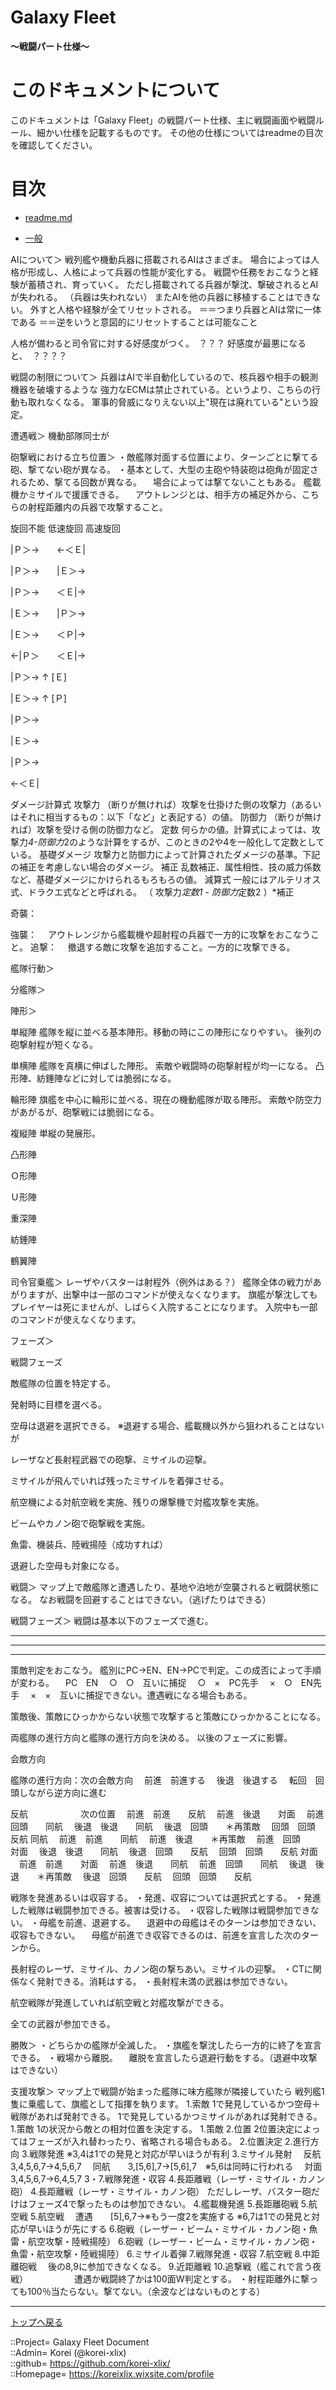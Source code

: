 # Galaxy Fleet
**～戦闘パート仕様～**  


# このドキュメントについて <a name="aHowto"></a>
このドキュメントは「Galaxy Fleet」の戦闘パート仕様、主に戦闘画面や戦闘ルール、細かい仕様を記載するものです。
その他の仕様についてはreadmeの目次を確認してください。


# 目次 <a name="aMokuji"></a>
* [readme.md](/readme.md)

* [一般](#iGeneral)








AIについて＞
戦列艦や機動兵器に搭載されるAIはさまざま。
場合によっては人格が形成し、人格によって兵器の性能が変化する。
戦闘や任務をおこなうと経験が蓄積され、育っていく。
ただし搭載されてる兵器が撃沈、撃破されるとAIが失われる。
（兵器は失われない）
またAIを他の兵器に移植することはできない。
外すと人格や経験が全てリセットされる。
＝＝つまり兵器とAIは常に一体である
＝＝逆をいうと意図的にリセットすることは可能なこと

人格が備わると司令官に対する好感度がつく。　？？？
好感度が最悪になると、　？？？？




戦闘の制限について＞
兵器はAIで半自動化しているので、核兵器や相手の観測機器を破壊するような
強力なECMは禁止されている。というより、こちらの行動も取れなくなる。
軍事的脅威になりえない以上"現在は廃れている"という設定。


遭遇戦＞
機動部隊同士が




砲撃戦における立ち位置＞
・敵艦隊対面する位置により、ターンごとに撃てる砲、撃てない砲が異なる。
・基本として、大型の主砲や特装砲は砲角が固定されるため、撃てる回数が異なる。
　場合によっては撃てないこともある。
艦載機かミサイルで援護できる。
　アウトレンジとは、相手方の補足外から、こちらの射程距離内の兵器で攻撃すること。


旋回不能
低速旋回
高速旋回




|Ｐ＞→　　←＜Ｅ|


|Ｐ＞→　　|Ｅ＞→


|Ｐ＞→　　＜Ｅ|→


|Ｅ＞→　　|Ｐ＞→


|Ｅ＞→　　＜Ｐ|→


←|Ｐ＞　　＜Ｅ|→


|Ｐ＞→
 ↑
[Ｅ]


|Ｅ＞→
 ↑
[Ｐ]


|Ｐ＞→

|Ｅ＞→


|Ｐ＞→

←＜Ｅ|




ダメージ計算式
攻撃力	（断りが無ければ）攻撃を仕掛けた側の攻撃力（あるいはそれに相当するもの：以下「など」と表記する）の値。
防御力	（断りが無ければ）攻撃を受ける側の防御力など。
定数	何らかの値。計算式によっては、攻撃力*4-防御力*2のような計算をするが、このときの2や4を一般化して定数としている。
基礎ダメージ	攻撃力と防御力によって計算されたダメージの基準。下記の補正を考慮しない場合のダメージ。
補正	乱数補正、属性相性、技の威力係数など、基礎ダメージにかけられるもろもろの値。
減算式 
一般にはアルテリオス式、ドラクエ式などと呼ばれる。
（ 攻撃力*定数1 - 防御力*定数2 ）*補正





奇襲：


強襲：
　アウトレンジから艦載機や超射程の兵器で一方的に攻撃をおこなうこと。
追撃：
　撤退する敵に攻撃を追加すること。一方的に攻撃できる。




艦隊行動＞





分艦隊＞


陣形＞

単縦陣
艦隊を縦に並べる基本陣形。移動の時にこの陣形になりやすい。
後列の砲撃射程が短くなる。

単横陣
艦隊を真横に伸ばした陣形。
索敵や戦闘時の砲撃射程が均一になる。
凸形陣、紡錘陣などに対しては脆弱になる。

輪形陣
旗艦を中心に輪形に並べる、現在の機動艦隊が取る陣形。
索敵や防空力があがるが、砲撃戦には脆弱になる。

複縦陣
単縦の発展形。

凸形陣


Ｏ形陣


Ｕ形陣



重深陣


紡錘陣


鶴翼陣



司令官乗艦＞
レーザやバスターは射程外（例外はある？）
艦隊全体の戦力があがりますが、出撃中は一部のコマンドが使えなくなります。
旗艦が撃沈してもプレイヤーは死にませんが、しばらく入院することになります。
入院中も一部のコマンドが使えなくなります。



フェーズ＞

戦闘フェーズ


敵艦隊の位置を特定する。




発射時に目標を選べる。

空母は退避を選択できる。
※退避する場合、艦載機以外から狙われることはないが


レーザなど長射程武器での砲撃、ミサイルの迎撃。

ミサイルが飛んでいれば残ったミサイルを着弾させる。

航空機による対航空戦を実施、残りの爆撃機で対艦攻撃を実施。


ビームやカノン砲で砲撃戦を実施。

魚雷、機装兵、陸戦揚陸（成功すれば）

退避した空母も対象になる。





戦闘＞
マップ上で敵艦隊と遭遇したり、基地や泊地が空襲されると戦闘状態になる。
なお戦闘を回避することはできない。（逃げたりはできる）



戦闘フェーズ＞
戦闘は基本以下のフェーズで進む。







---
---
---



策敵判定をおこなう。
艦別にPC→EN、EN→PCで判定。この成否によって手順が変わる。
　PC　EN
　○　○　互いに捕捉
　○　×　PC先手
　×　○　EN先手
　×　×　互いに捕捉できない。遭遇戦になる場合もある。

策敵後、策敵にひっかからない状態で攻撃すると策敵にひっかかることになる。



両艦隊の進行方向と艦隊の進行方向を決める。
以後のフェーズに影響。

会敵方向

艦隊の進行方向：次の会敵方向
　前進　前進する
　後退　後退する
　転回　回頭しながら逆方向に進む

反航　　　　　　次の位置
　前進　前進　　反航
　前進　後退　　対面
　前進　回頭　　同航
　後退　後退　　同航
　後退　回頭　　＊再策敵
　回頭　回頭　　反航
同航
　前進　前進　　同航
　前進　後退　　＊再策敵
　前進　回頭　　対面
　後退　後退　　同航
　後退　回頭　　反航
　回頭　回頭　　反航
対面
　前進　前進　　対面
　前進　後退　　同航
　前進　回頭　　同航
　後退　後退　　＊再策敵
　後退　回頭　　反航
　回頭　回頭　　反航



戦隊を発進あるいは収容する。
・発進、収容については選択式とする。
・発進した戦隊は戦闘参加できる。被害は受ける。
・収容した戦隊は戦闘参加できない。
・母艦を前進、退避する。
　退避中の母艦はそのターンは参加できない、収容もできない。
　母艦が前進でき収容できるのは、前進を宣言した次のターンから。



長射程のレーザ、ミサイル、カノン砲の撃ちあい。ミサイルの迎撃。
・CTに関係なく発射できる。消耗はする。
・長射程未満の武器は参加できない。



航空戦隊が発進していれば航空戦と対艦攻撃ができる。



全ての武器が参加できる。



勝敗＞
・どちらかの艦隊が全滅した。
・旗艦を撃沈したら一方的に終了を宣言できる。
・戦場から離脱。
　離脱を宣言したら退避行動をする。（退避中攻撃はできない）



支援攻撃＞
マップ上で戦闘が始まった艦隊に味方艦隊が隣接していたら
戦列艦1隻に乗艦して、旗艦として指揮を執ります。
1.索敵
1で発見しているかつ空母＋戦隊があれば発射できる。
1で発見しているかつミサイルがあれば発射できる。
1.策敵
1の状況から敵との相対位置を決定する。
1.策敵
2.位置
2位置決定によってはフェーズが入れ替わったり、省略される場合もある。
2.位置決定
2.進行方向
3.戦隊発進
※3,4は1での発見と対応が早いほうが有利
3.ミサイル発射
　反航　　3,4,5,6,7→4,5,6,7
　同航　　3,[5,6],7→[5,6],7　※5,6は同時に行われる
　対面　　3,4,5,6,7→6,4,5,7
3・7.戦隊発進・収容
4.長距離戦（レーザ・ミサイル・カノン砲）
4.長距離戦（レーザ・ミサイル・カノン砲）
ただしレーザ、バスター砲だけはフェーズ4で撃ったものは参加できない。
4.艦載機発進
5.長距離砲戦
5.航空戦
5.航空戦
　遭遇　　[5],6,7→※もう一度2を実施する
※6,7は1での発見と対応が早いほうが先にする
6.砲戦（レーザー・ビーム・ミサイル・カノン砲・魚雷・航空攻撃・陸戦揚陸）
6.砲戦（レーザー・ビーム・ミサイル・カノン砲・魚雷・航空攻撃・陸戦揚陸）
6.ミサイル着弾
7.戦隊発進・収容
7.航空戦
8.中距離砲戦
　後の8,9に参加できなくなる。
9.近距離戦
10.追撃戦（艦これで言う夜戦）
　　　　　遭遇か戦闘終了かは100面W判定とする。
・射程距離外に撃っても100％当たらない。撃てない。（余波などはないものとする）





***
[トップへ戻る](/readme.md)  
  
::Project= Galaxy Fleet Document  
::Admin= Korei (@korei-xlix)  
::github= https://github.com/korei-xlix/  
::Homepage= https://koreixlix.wixsite.com/profile  
